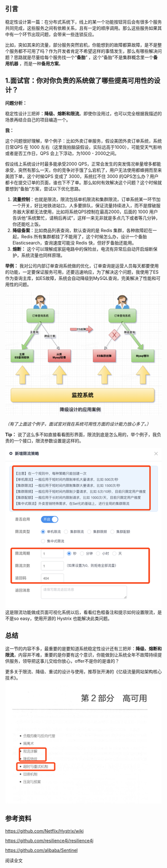 ## 引言

稳定性设计第一篇：在分布式系统下，线上的某一个功能按钮背后会有很多个服务共同完成，这些服务之间有依赖关系，且有一定的顺序调用。那么这些服务如果其中有一个环节出现问题，会带来一些连锁反应。

比如，突如其来的流量，部分服务突然宕机，你能想到的故障都算故障，是不是整个服务都不可用了吗？作为开发者肯定不希望这样的事情发生，那么有哪些解决问题？思路就是尽量给每个服务找一个“**备胎**” ，这个“备胎”不是集群概念里一个**备用机器** ，而是一种**备用方案**。



## 1.面试官：你对你负责的系统做了哪些提高可用性的设计？

**问题分析：**

稳定性设计三把斧：**降级、熔断和限流**。即使你没用过，也可以完全根据我描述的场景再结合自己的项目编造一个。

**我：**

这个问题很好理解，举个例子：比如外卖订单服务，假设美团外卖订单系统，系统日常QPS 在 1000 左右（这里我拍脑袋假设，实际远高于1000），可能受天气影响或者是否工作日，QPS 会上下浮动，为1000 - 2000之间。

假设线上系统设计时最多能承受2000 QPS，正常会发生的突发情况单量增多都能承受，突然有那么一天，你的竞争对手饿了么宕机了，用户无法使用都蜂拥而至来美团下单，这个时候QPS 变成了 3000，系统扛不住 3000 的QPS怎么办？用户都卡在提交订单的页面，谁也下不了单。那么如何有效解决这个问题？这个时候就要想到“备胎”方案，尝试以下优化思路。

1. **流量控制**：也就是限流，限流包括单机限流和集群限流，订单系统某一环节加一个开关，好比地铁进站口，人多要排队，保证流量持续进入，而不是撑破服务器大家都无法使用，比如将系统QPS控制在最高2000，后面的 1000 用户告诉他“系统繁忙，请稍后再试”，这样一来无非就是多点几下或者等几分钟，你还能吃上饭。
2. **降级备案**：比如商品列表查询，默认查询的是 Redis 集群，各种故障赶在一起，Redis 所有集群都挂了不能用了，这个时候怎么办，设计一个备胎 Elasticsearch，查询速度可能没 Redis 快，但好歹备胎还能用。
3. **熔断：** 这个可以理解成家庭电路中的保险丝，电流有异常后自动开启熔断保护，系统流量也同样原理。

**举例：** 我对公司内部订单查询系统做的优化，订单查询是运营人员每天都要使用的功能，一定要保证服务可用，还要迅速响应，为了解决这个问题，我使用了ES作为查询主库，如ES故障，系统会自动降级到MySQL查询，完美解决了性能和可用性的问题。

![图片描述](aHR0cHM6Ly9pbWcubXVrZXdhbmcuY29tLzVlMzI2MTQzMDAwMTcwYTExMzc4MTA5MC5wbmc)

*（有了上面这个例子，面试官对我在系统可用性方面的设计能力放心多了。）*

**Tip：** 说了这么多不如直接看看图形界面，限流到底是怎么用的，举个例子，我负责的一个接口，限流参数设置是这样的。

![图片描述](aHR0cHM6Ly9pbWcubXVrZXdhbmcuY29tLzVlMzI2MGY2MDAwMTRlN2MxMzE2MTM0NC5wbmc)
这是限流功能做成页面可视化系统以后，看看红色框备注和提示如何设置限流，是不是so easy，使用开源的 Hystrix 也能解决此类问题。



## 总结

这一节的内容不多，最重要的是要知道系统稳定性设计还有三把斧：**降级、熔断和限流**，内容并不难，重要的是你要有这个意识，你能做到让系统全年不故障持续提供服务，领导把这事儿交给你放心，offer不是你的是谁的？

更多关于限流、降级、重试的设计与使用，推荐张开涛的《亿级流量网站架构核心技术》。
![图片描述](aHR0cHM6Ly9pbWcubXVrZXdhbmcuY29tLzVlMzI2MGNiMDAwMTkyYTcxNDEwMTEwNi5wbmc)



## 参考资料

https://github.com/Netflix/Hystrix/wiki

https://github.com/resilience4j/resilience4j

https://github.com/alibaba/Sentinel

阅读全文 